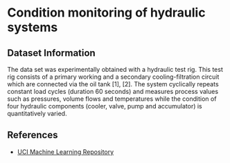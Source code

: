 # Condition monitoring of hydraulic systems

## Dataset Information
The data set was experimentally obtained with a hydraulic test rig. This test rig consists of a primary working and a secondary cooling-filtration circuit which are connected via the oil tank [1], [2]. The system cyclically repeats constant load cycles (duration 60 seconds) and measures process values such as pressures, volume flows and temperatures while the condition of four hydraulic components (cooler, valve, pump and accumulator) is quantitatively varied. 

## References
- [UCI Machine Learning Repository](https://archive.ics.uci.edu/ml/datasets/Condition+monitoring+of+hydraulic+systems)

